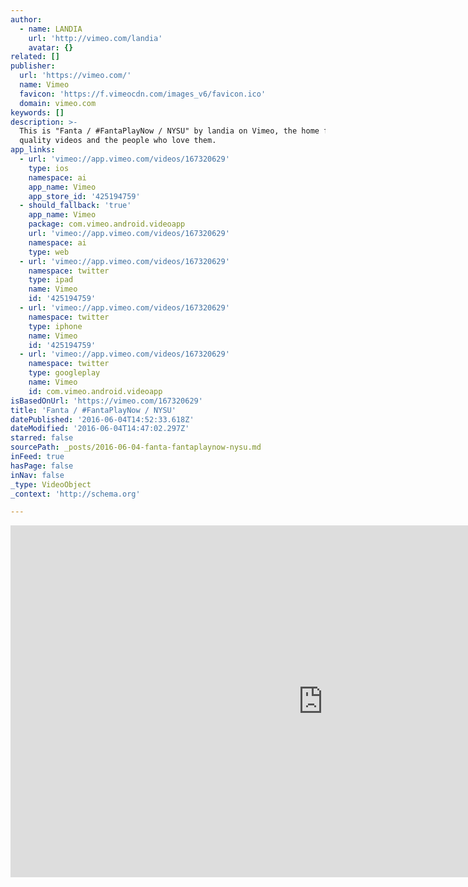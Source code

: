 ```yaml
---
author:
  - name: LANDIA
    url: 'http://vimeo.com/landia'
    avatar: {}
related: []
publisher:
  url: 'https://vimeo.com/'
  name: Vimeo
  favicon: 'https://f.vimeocdn.com/images_v6/favicon.ico'
  domain: vimeo.com
keywords: []
description: >-
  This is "Fanta / #FantaPlayNow / NYSU" by landia on Vimeo, the home for high
  quality videos and the people who love them.
app_links:
  - url: 'vimeo://app.vimeo.com/videos/167320629'
    type: ios
    namespace: ai
    app_name: Vimeo
    app_store_id: '425194759'
  - should_fallback: 'true'
    app_name: Vimeo
    package: com.vimeo.android.videoapp
    url: 'vimeo://app.vimeo.com/videos/167320629'
    namespace: ai
    type: web
  - url: 'vimeo://app.vimeo.com/videos/167320629'
    namespace: twitter
    type: ipad
    name: Vimeo
    id: '425194759'
  - url: 'vimeo://app.vimeo.com/videos/167320629'
    namespace: twitter
    type: iphone
    name: Vimeo
    id: '425194759'
  - url: 'vimeo://app.vimeo.com/videos/167320629'
    namespace: twitter
    type: googleplay
    name: Vimeo
    id: com.vimeo.android.videoapp
isBasedOnUrl: 'https://vimeo.com/167320629'
title: 'Fanta / #FantaPlayNow / NYSU'
datePublished: '2016-06-04T14:52:33.618Z'
dateModified: '2016-06-04T14:47:02.297Z'
starred: false
sourcePath: _posts/2016-06-04-fanta-fantaplaynow-nysu.md
inFeed: true
hasPage: false
inNav: false
_type: VideoObject
_context: 'http://schema.org'

---
```

<iframe src="https://cdn.embedly.com/widgets/media.html?src=https%3A%2F%2Fplayer.vimeo.com%2Fvideo%2F167320629&amp;url=https%3A%2F%2Fvimeo.com%2F167320629&amp;image=http%3A%2F%2Fi.vimeocdn.com%2Fvideo%2F571612971_1280.jpg&amp;key=b7d04c9b404c499eba89ee7072e1c4f7&amp;type=text%2Fhtml&amp;schema=vimeo" width="1000" height="563" scrolling="no" frameborder="0" allowfullscreen="" style=""></iframe>
